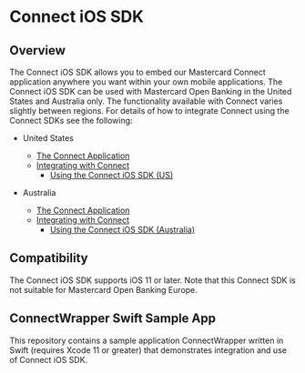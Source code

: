 # Connect iOS SDK

## Overview

The Connect iOS SDK allows you to embed our Mastercard Connect application anywhere you want within your own mobile applications.
The Connect iOS SDK can be used with Mastercard Open Banking in the United States and Australia only.
The functionality available with Connect varies slightly between regions. For details of how to integrate Connect using the Connect SDKs see the following:

* United States
  * [The Connect Application](https://developer.mastercard.com/open-banking-us/documentation/connect/)
  * [Integrating with Connect](https://developer.mastercard.com/open-banking-us/documentation/connect/integrating/)
    * [Using the Connect iOS SDK (US)](https://developer.mastercard.com/open-banking-us/documentation/connect/integrating/ios/ios-sdk/)

* Australia
  * [The Connect Application](https://developer.mastercard.com/open-banking-au/documentation/connect/)
  * [Integrating with Connect](https://developer.mastercard.com/open-banking-au/documentation/connect/integrating-with-connect/)
    * [Using the Connect iOS SDK (Australia)](https://developer.mastercard.com/open-banking-au/documentation/connect/integrating-with-connect/ios-sdk/)

## Compatibility

The Connect iOS SDK supports iOS 11 or later.
Note that this Connect SDK is not suitable for Mastercard Open Banking Europe. 

## ConnectWrapper Swift Sample App

This repository contains a sample application ConnectWrapper written in Swift (requires Xcode 11 or greater) that demonstrates integration and use of Connect iOS SDK.






